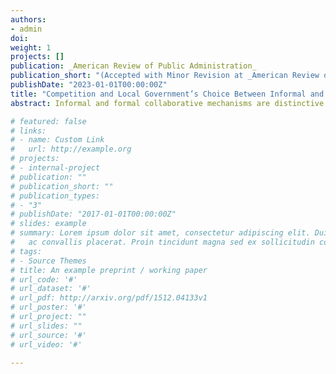 ```yaml
---
authors:
- admin
doi:
weight: 1
projects: []
publication: _American Review of Public Administration_
publication_short: "(Accepted with Minor Revision at _American Review of Public Administration_)"
publishDate: "2023-01-01T00:00:00Z"
title: "Competition and Local Government’s Choice Between Informal and Formal Collaborative Mechanisms: Measuring Dyadic Intercity Competition Through the Lens of Business Trade-offs"
abstract: Informal and formal collaborative mechanisms are distinctive self-governing strategies that local governments use to mitigate intergovernmental collaboration risks. Studies on local governance have long argued that both mechanisms tend to co-occur and appear mutually complementary. However, extant research drawing on the transaction cost perspective provides a more nuanced and different explanation that as intergovernmental competition increases, local governments lean toward the choice of a formal mechanism over an informal mechanism to effectively address higher collaboration risks. Through a network lens, this study empirically tests the latter view. Using the Orlando metropolitan area as a testbed, Multiple Regression Quadratic Assignment Procedure tests reveal that the use of both collaborative mechanisms is positively associated with the level of intergovernmental competition. However, different from the initial expectation, local governments are more likely to engage in the informal mechanism rather than the formal mechanism as the competition level increases. In doing so, this study developed a new measurement strategy for intergovernmental competition to test the dyadic network-related research hypotheses. The measurement strategy and the research findings should inform future research on intergovernmental relations and local government network management.

# featured: false
# links:
# - name: Custom Link
#   url: http://example.org
# projects:
# - internal-project
# publication: ""
# publication_short: ""
# publication_types:
# - "3"
# publishDate: "2017-01-01T00:00:00Z"
# slides: example
# summary: Lorem ipsum dolor sit amet, consectetur adipiscing elit. Duis posuere tellus
#   ac convallis placerat. Proin tincidunt magna sed ex sollicitudin condimentum.
# tags:
# - Source Themes
# title: An example preprint / working paper
# url_code: '#'
# url_dataset: '#'
# url_pdf: http://arxiv.org/pdf/1512.04133v1
# url_poster: '#'
# url_project: ""
# url_slides: ""
# url_source: '#'
# url_video: '#'

---
```

